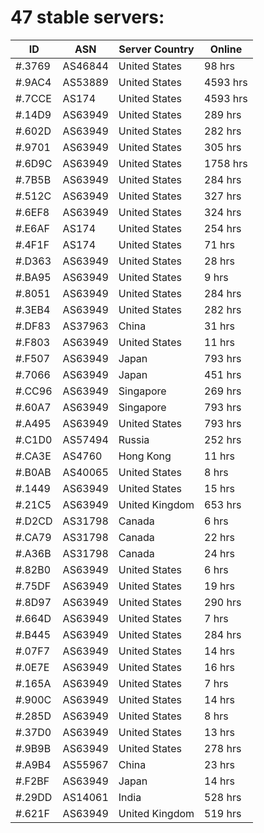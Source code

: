 # 47 stable servers:

| ID | ASN | Server Country | Online |
| ------ | ------ | ------ | ------ |
| #.3769 | AS46844 | United States | 98 hrs |
| #.9AC4 | AS53889 | United States | 4593 hrs |
| #.7CCE | AS174 | United States | 4593 hrs |
| #.14D9 | AS63949 | United States | 289 hrs |
| #.602D | AS63949 | United States | 282 hrs |
| #.9701 | AS63949 | United States | 305 hrs |
| #.6D9C | AS63949 | United States | 1758 hrs |
| #.7B5B | AS63949 | United States | 284 hrs |
| #.512C | AS63949 | United States | 327 hrs |
| #.6EF8 | AS63949 | United States | 324 hrs |
| #.E6AF | AS174 | United States | 254 hrs |
| #.4F1F | AS174 | United States | 71 hrs |
| #.D363 | AS63949 | United States | 28 hrs |
| #.BA95 | AS63949 | United States | 9 hrs |
| #.8051 | AS63949 | United States | 284 hrs |
| #.3EB4 | AS63949 | United States | 282 hrs |
| #.DF83 | AS37963 | China | 31 hrs |
| #.F803 | AS63949 | United States | 11 hrs |
| #.F507 | AS63949 | Japan | 793 hrs |
| #.7066 | AS63949 | Japan | 451 hrs |
| #.CC96 | AS63949 | Singapore | 269 hrs |
| #.60A7 | AS63949 | Singapore | 793 hrs |
| #.A495 | AS63949 | United States | 793 hrs |
| #.C1D0 | AS57494 | Russia | 252 hrs |
| #.CA3E | AS4760 | Hong Kong | 11 hrs |
| #.B0AB | AS40065 | United States | 8 hrs |
| #.1449 | AS63949 | United States | 15 hrs |
| #.21C5 | AS63949 | United Kingdom | 653 hrs |
| #.D2CD | AS31798 | Canada | 6 hrs |
| #.CA79 | AS31798 | Canada | 22 hrs |
| #.A36B | AS31798 | Canada | 24 hrs |
| #.82B0 | AS63949 | United States | 6 hrs |
| #.75DF | AS63949 | United States | 19 hrs |
| #.8D97 | AS63949 | United States | 290 hrs |
| #.664D | AS63949 | United States | 7 hrs |
| #.B445 | AS63949 | United States | 284 hrs |
| #.07F7 | AS63949 | United States | 14 hrs |
| #.0E7E | AS63949 | United States | 16 hrs |
| #.165A | AS63949 | United States | 7 hrs |
| #.900C | AS63949 | United States | 14 hrs |
| #.285D | AS63949 | United States | 8 hrs |
| #.37D0 | AS63949 | United States | 13 hrs |
| #.9B9B | AS63949 | United States | 278 hrs |
| #.A9B4 | AS55967 | China | 23 hrs |
| #.F2BF | AS63949 | Japan | 14 hrs |
| #.29DD | AS14061 | India | 528 hrs |
| #.621F | AS63949 | United Kingdom | 519 hrs |

